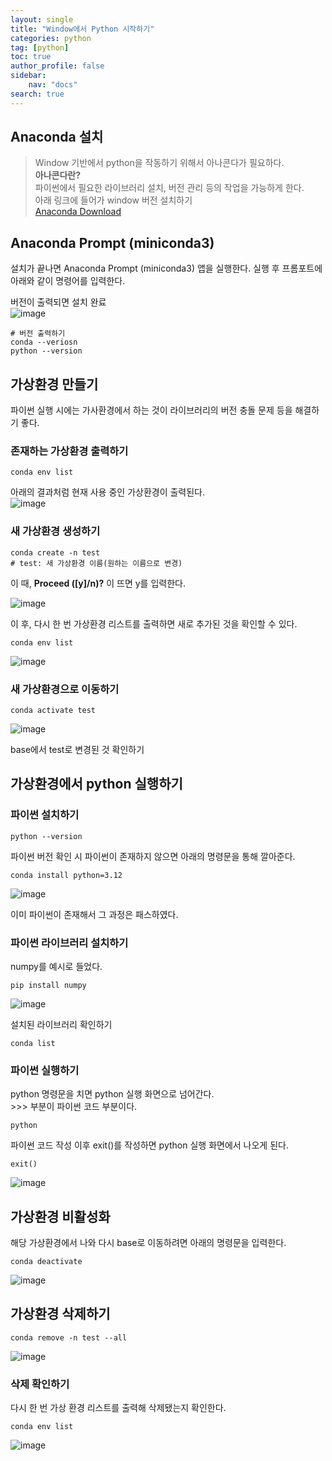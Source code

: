 ```yaml
---
layout: single
title: "Window에서 Python 시작하기"
categories: python
tag: [python]
toc: true
author_profile: false
sidebar:
    nav: "docs"
search: true
---
```


## Anaconda 설치
> Window 기반에서 python을 작동하기 위해서 아나콘다가 필요하다.   
> **아나콘다란?**   
> 파이썬에서 필요한 라이브러리 설치, 버전 관리 등의 작업을 가능하게 한다.   
> 아래 링크에 들어가 window 버전 설치하기   
> [Anaconda Download](https://docs.anaconda.com/miniconda/)   

## Anaconda Prompt (miniconda3)
설치가 끝나면 Anaconda Prompt (miniconda3) 앱을 실행한다.
실행 후 프롬포트에 아래와 같이 명령어를 입력한다.   

버전이 출력되면 설치 완료   
![image](https://github.com/user-attachments/assets/aeeafabf-9bb8-4c7c-8761-285b2920d085)

```
# 버전 출력하기
conda --veriosn
python --version
```

## 가상환경 만들기
파이썬 실행 시에는 가사환경에서 하는 것이 라이브러리의 버전 충돌 문제 등을 해결하기 좋다.   

### 존재하는 가상환경 출력하기
```
conda env list
```
아래의 결과처럼 현재 사용 중인 가상환경이 출력된다.   
![image](https://github.com/user-attachments/assets/7de89d2d-bc93-4895-aa64-8b54b19510d9)

### 새 가상환경 생성하기
```
conda create -n test
# test: 새 가상환경 이름(원하는 이름으로 변경)
```

이 때, **Proceed ([y]/n)?** 이 뜨면 y를 입력한다.   

![image](https://github.com/user-attachments/assets/37e320dc-fb2e-4b90-a628-69925fa7d009)

이 후, 다시 한 번 가상환경 리스트를 출력하면 새로 추가된 것을 확인할 수 있다.   
```
conda env list
```
![image](https://github.com/user-attachments/assets/fc0f6053-e230-4da7-8d03-1ea87d8565f5)

### 새 가상환경으로 이동하기 
```
conda activate test
```
![image](https://github.com/user-attachments/assets/844a4e40-3f96-40e4-ba1c-164669000474)   

base에서 test로 변경된 것 확인하기   

## 가상환경에서 python 실행하기
### 파이썬 설치하기
```
python --version
```
파이썬 버전 확인 시 파이썬이 존재하지 않으면 아래의 명령문을 통해 깔아준다.   

```
conda install python=3.12
```
![image](https://github.com/user-attachments/assets/e64988e1-cba3-40a1-869c-4be94caa8aa1)   

이미 파이썬이 존재해서 그 과정은 패스하였다.   

### 파이썬 라이브러리 설치하기
numpy를 예시로 들었다.   
```
pip install numpy
```
![image](https://github.com/user-attachments/assets/9b8d85b2-3a0a-4634-89c6-59ae6e3a8c0b)

설치된 라이브러리 확인하기
```
conda list
```

### 파이썬 실행하기

python 명령문을 치면 python 실행 화면으로 넘어간다.   
\>\>\> 부분이 파이썬 코드 부분이다.   
```
python
```
파이썬 코드 작성 이후 exit()를 작성하면 python 실행 화면에서 나오게 된다.   
```
exit()
```

![image](https://github.com/user-attachments/assets/78fb40e0-f9e8-44cc-8a9e-88c95b4dab24)

## 가상환경 비활성화
해당 가상환경에서 나와 다시 base로 이동하려면 아래의 명령문을 입력한다.   
```
conda deactivate
```
![image](https://github.com/user-attachments/assets/4a3fddc2-5801-4197-8a9a-8ff8824555a8)


## 가상환경 삭제하기
```
conda remove -n test --all
```

![image](https://github.com/user-attachments/assets/f606d300-39a9-438b-8482-f7f63bb5bda0)

### 삭제 확인하기   
다시 한 번 가상 환경 리스트를 출력해 삭제됐는지 확인한다.   
```
conda env list
```
![image](https://github.com/user-attachments/assets/a8aa9854-8460-47e0-888e-c5016297b174)